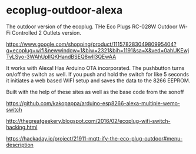 # ecoplug-outdoor-alexa
The outdoor version of the ecoplug. THe Eco Plugs RC-028W Outdoor Wi-Fi Controlled 2 Outlets version.

https://www.google.com/shopping/product/11157828304980995404?q=ecoplug+wifi&newwindow=1&biw=2321&bih=1191&sa=X&ved=0ahUKEwjTyLSyo-3WAhUpllQKHandBSEQ8wII3QEwAA

It works with Alexa! 
Has Arduino OTA incorporated. 
The pushbutton turns on/off the switch as well. 
If you push and hold the switch for like 5 seconds it initiates a web based WIFI setup and saves the data to the 8266 EEPROM.

Built with the help of these sites as well as the base code from the sonoff

https://github.com/kakopappa/arduino-esp8266-alexa-multiple-wemo-switch

http://thegreatgeekery.blogspot.com/2016/02/ecoplug-wifi-switch-hacking.html

https://hackaday.io/project/21911-mqtt-ify-the-eco-plug-outdoor#menu-description

